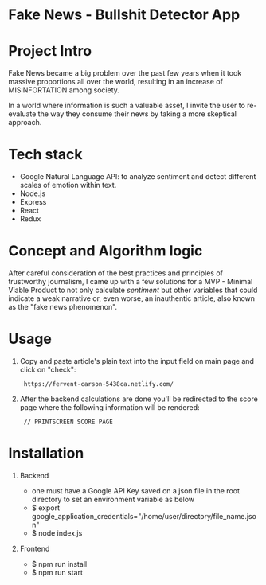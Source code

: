 # Fake News - Bullshit Detector App

# Project Intro

Fake News became a big problem over the past few years when it took massive proportions all over the world, resulting in an increase of MISINFORTATION among society.

In a world where information is such a valuable asset, I invite the user to re-evaluate the way they consume their news by taking a more skeptical approach.

# Tech stack

- Google Natural Language API: to analyze sentiment and detect different scales of emotion within text.
- Node.js
- Express
- React
- Redux

# Concept and Algorithm logic

After careful consideration of the best practices and principles of trustworthy journalism, I came up with a few solutions for a MVP - Minimal Viable Product to not only calculate *sentiment* but other variables that could indicate a weak narrative or, even worse, an inauthentic article, also known as the "fake news phenomenon". 
          

# Usage

1. Copy and paste article's plain text into the input field on main page and click on "check":
        
        https://fervent-carson-5438ca.netlify.com/
        
2. After the backend calculations are done you'll be redirected to the score page where the following information will be rendered:

        // PRINTSCREEN SCORE PAGE
        
# Installation

1. Backend

    - one must have a Google API Key saved on a json file in the root directory to set an environment variable as below
    - $ export google_application_credentials="/home/user/directory/file_name.json"
    - $ node index.js
    
2. Frontend

    - $ npm run install
    - $ npm run start
